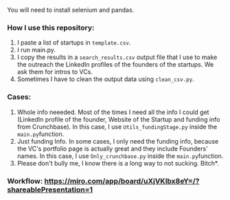 You will need to install selenium and pandas.

### How I use this repository:
1. I paste a list of startups in `template.csv`.
2. I run main.py.
3. I copy the results in a `search_results.csv` output file that I use to make the outreach the LinkedIn profiles of the founders of the startups. We ask them for intros to VCs.
4. Sometimes I have to clean the output data using `clean_csv.py`.

### Cases: 
1. Whole info neeeded. Most of the times I need all the info I could get (LinkedIn profile of the founder, Website of the Startup and funding info from Crunchbase). In this case, I use `Utils_fundingStage.py` inside the `main.py`function.
2. Just funding Info. In some cases, I only need the funding info, because the VC's portfolio page is actually great and they include Founders' names. In this case, I use `Only_crunchbase.py` inside the `main.py`function.
3. Please don't bully me, I know there is a long way to not sucking. Bitch*.

### Workflow: https://miro.com/app/board/uXjVKlbx8eY=/?shareablePresentation=1
